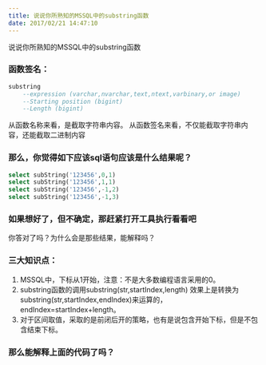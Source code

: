 ```yaml
---
title: 说说你所熟知的MSSQL中的substring函数
date: 2017/02/21 14:47:10
---
```


说说你所熟知的MSSQL中的substring函数

### 函数签名：

```sql
substring
	--expression (varchar,nvarchar,text,ntext,varbinary,or image)
	--Starting position (bigint)
	--Length (bigint)
```

从函数名称来看，是截取字符串内容。
从函数签名来看，不仅能截取字符串内容，还能截取二进制内容
	
### 那么，你觉得如下应该sql语句应该是什么结果呢？

```sql
select subString('123456',0,1)
select subString('123456',1,1)
select subString('123456',-1,2)
select subString('123456',-1,3) 
```

### 如果想好了，但不确定，那赶紧打开工具执行看看吧
	
你答对了吗？为什么会是那些结果，能解释吗？

### 三大知识点：

1. MSSQL中，下标从1开始，注意：不是大多数编程语言采用的0。
2. substring函数的调用substring(str,startIndex,length)
	效果上是转换为substring(str,startIndex,endIndex)来运算的，
	endIndex=startIndex+length。
3. 对于区间取值，采取的是前闭后开的策略，也有是说包含开始下标，但是不包含结束下标。

### 那么能解释上面的代码了吗？

